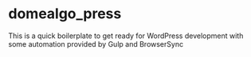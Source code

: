 # domealgo_press

This is a quick boilerplate to get ready for WordPress development with some automation provided by Gulp and BrowserSync
